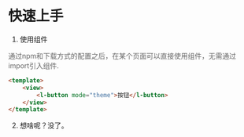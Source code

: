 # 快速上手

1. 使用组件

<font color="#666">
通过npm和下载方式的配置之后，在某个页面可以直接使用组件，无需通过import引入组件.
</font>


```html
<template>
	<view>
		<l-button mode="theme">按钮</l-button>
	</view>
</template>
```

2. 想啥呢？没了。

